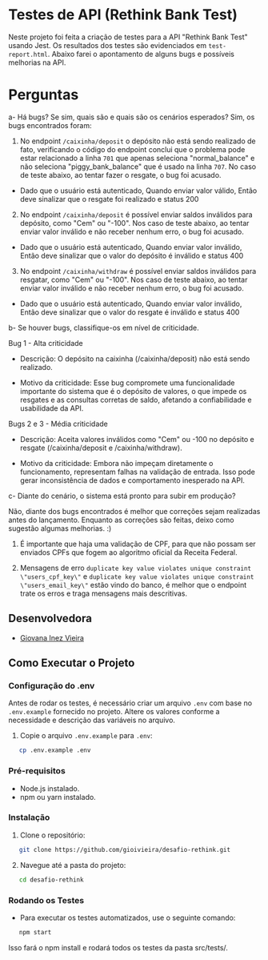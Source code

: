 # Testes de API (Rethink Bank Test)

Neste projeto foi feita a criação de testes para a API "Rethink Bank Test" usando Jest. Os resultados dos testes são evidenciados em `test-report.html`. Abaixo farei o apontamento de alguns bugs e possíveis melhorias na API.

# Perguntas

a- Há bugs? Se sim, quais são e quais são os cenários esperados? Sim, os bugs encontrados foram:

1. No endpoint `/caixinha/deposit` o depósito não está sendo realizado de fato, verificando o código do endpoint conclui que o problema pode estar relacionado a linha `701` que apenas seleciona "normal_balance" e não seleciona "piggy_bank_balance" que é usado na linha `707`. No caso de teste abaixo, ao tentar fazer o resgate, o bug foi acusado.

- Dado que o usuário está autenticado, Quando enviar valor válido, Então deve sinalizar que o resgate foi realizado e status 200

2. No endpoint `/caixinha/deposit` é possível enviar saldos inválidos para depósito, como "Cem" ou "-100". Nos caso de teste abaixo, ao tentar enviar valor inválido e não receber nenhum erro, o bug foi acusado.

- Dado que o usuário está autenticado, Quando enviar valor inválido, Então deve sinalizar que o valor do depósito é inválido e status 400

3. No endpoint `/caixinha/withdraw` é possível enviar saldos inválidos para resgatar, como "Cem" ou "-100". Nos caso de teste abaixo, ao tentar enviar valor inválido e não receber nenhum erro, o bug foi acusado.

- Dado que o usuário está autenticado, Quando enviar valor inválido, Então deve sinalizar que o valor do resgate é inválido e status 400

b- Se houver bugs, classifique-os em nível de criticidade.

Bug 1 - Alta criticidade

- Descrição: O depósito na caixinha (/caixinha/deposit) não está sendo realizado.

- Motivo da criticidade: Esse bug compromete uma funcionalidade importante do sistema que é o depósito de valores, o que impede os resgates e as consultas corretas de saldo, afetando a confiabilidade e usabilidade da API.

Bugs 2 e 3 - Média criticidade

- Descrição: Aceita valores inválidos como "Cem" ou -100 no depósito e resgate (/caixinha/deposit e /caixinha/withdraw).

- Motivo da criticidade: Embora não impeçam diretamente o funcionamento, representam falhas na validação de entrada. Isso pode gerar inconsistência de dados e comportamento inesperado na API.

c- Diante do cenário, o sistema está pronto para subir em produção?

Não, diante dos bugs encontrados é melhor que correções sejam realizadas antes do lançamento. Enquanto as correções são feitas, deixo como sugestão algumas melhorias. :)

1. É importante que haja uma validação de CPF, para que não possam ser enviados CPFs que fogem ao algoritmo oficial da Receita Federal.

2. Mensagens de erro `duplicate key value violates unique constraint \"users_cpf_key\"` e `duplicate key value violates unique constraint \"users_email_key\"` estão vindo do banco, é melhor que o endpoint trate os erros e traga mensagens mais descritivas.  

## Desenvolvedora

- <a href="https://github.com/gioivieira" target="_blank"><p>Giovana Inez Vieira</p></a>

## Como Executar o Projeto

### Configuração do .env

Antes de rodar os testes, é necessário criar um arquivo `.env` com base no `.env.example` fornecido no projeto. Altere os valores conforme a necessidade e descrição das variáveis no arquivo.

1. Copie o arquivo `.env.example` para `.env`:
```bash
   cp .env.example .env
```

### Pré-requisitos

- Node.js instalado.
- npm ou yarn instalado.

### Instalação

1. Clone o repositório:
```bash
   git clone https://github.com/gioivieira/desafio-rethink.git
```

2. Navegue até a pasta do projeto:
```bash
   cd desafio-rethink
```

### Rodando os Testes

- Para executar os testes automatizados, use o seguinte comando:
```bash
   npm start
```

Isso fará o npm install e rodará todos os testes da pasta src/tests/.
